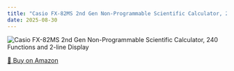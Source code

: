 ```yaml
---
title: "Casio FX-82MS 2nd Gen Non-Programmable Scientific Calculator, 240 Functions and 2-line Display"
date: 2025-08-30
---
```


<img src="" alt="Casio FX-82MS 2nd Gen Non-Programmable Scientific Calculator, 240 Functions and 2-line Display" style="max-width:100%;"/>

[🛒 Buy on Amazon](?tag=dineshtechblo-21)
